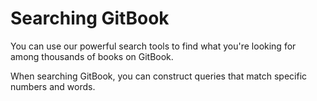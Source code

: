 # Searching GitBook

You can use our powerful search tools to find what you're looking for among thousands of books on GitBook.

When searching GitBook, you can construct queries that match specific numbers and words.



